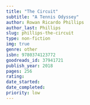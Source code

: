 ```yaml
---
title: "The Circuit"
subtitle: "A Tennis Odyssey"
author: Rowan Ricardo Phillips
author_last: Phillips
slug: phillips-the-circuit
type: non-fiction
img: true
genre: other
isbn: 9780374123772
goodreads_id: 37941721
publish_year: 2018
pages: 256
rating: 
date_started:
date_completed:
priority: low
---
```

